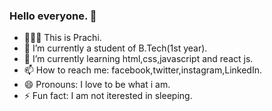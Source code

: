 ### Hello everyone. 👋

- 👩🏻‍💻 This is Prachi.
- 🔭 I’m currently a student of B.Tech(1st year).
- 🌱 I’m currently learning html,css,javascript and react js.
- 📫 How to reach me: facebook,twitter,instagram,LinkedIn.
- 😄 Pronouns: I love to be what i am.
- ⚡ Fun fact: I am not iterested in sleeping.

